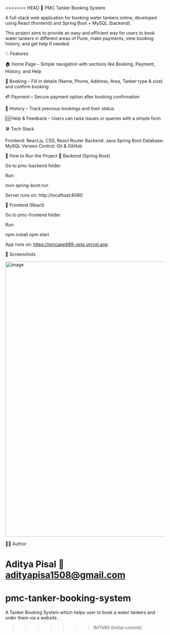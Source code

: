 <<<<<<< HEAD
🚰 PMC Tanker Booking System

A full-stack web application for booking water tankers online, developed using React (frontend) and Spring Boot + MySQL (backend).

This project aims to provide an easy and efficient way for users to book water tankers in different areas of Pune, make payments, view booking history, and get help if needed.

✨ Features

🏠 Home Page – Simple navigation with sections like Booking, Payment, History, and Help

📑 Booking – Fill in details (Name, Phone, Address, Area, Tanker type & size) and confirm booking

💳 Payment – Secure payment option after booking confirmation

📜 History – Track previous bookings and their status

🆘 Help & Feedback – Users can raise issues or queries with a simple form

🛠️ Tech Stack

Frontend: React.js, CSS, React Router
Backend: Java Spring Boot
Database: MySQL
Version Control: Git & GitHub

🚀 How to Run the Project
🔹 Backend (Spring Boot)

Go to pmc-backend folder

Run:

mvn spring-boot:run


Server runs on: http://localhost:8080

🔹 Frontend (React)

Go to pmc-frontend folder

Run:

npm install
npm start


App runs on: https://pmcapp989-zeta.vercel.app

📸 Screenshots 

<img width="1919" height="867" alt="image" src="https://github.com/user-attachments/assets/8c4bdaf9-5bf0-4351-87fc-f1bc89cb1d07" />


👨‍💻 Author

Aditya Pisal
📧 adityapisa1508@gmail.com
=======
# pmc-tanker-booking-system
A Tanker Booking System which helps user to book a water tankers and order them via a website .
>>>>>>> fbf7d95 (Initial commit)
